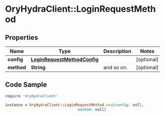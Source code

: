 # OryHydraClient::LoginRequestMethod

## Properties

Name | Type | Description | Notes
------------ | ------------- | ------------- | -------------
**config** | [**LoginRequestMethodConfig**](LoginRequestMethodConfig.md) |  | [optional] 
**method** | **String** | and so on. | [optional] 

## Code Sample

```ruby
require 'OryHydraClient'

instance = OryHydraClient::LoginRequestMethod.new(config: null,
                                 method: null)
```


